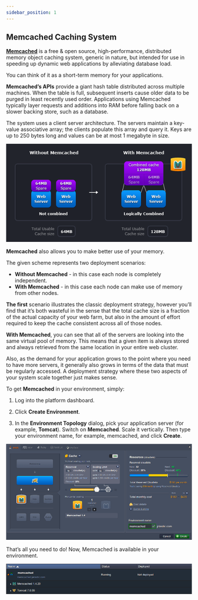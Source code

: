 ```yaml
---
sidebar_position: 1
---
```


## Memcached Caching System

**[Memcached](https://memcached.org/)** is a free & open source, high-performance, distributed memory object caching system, generic in nature, but intended for use in speeding up dynamic web applications by alleviating database load.

You can think of it as a short-term memory for your applications.

**Memcached’s APIs** provide a giant hash table distributed across multiple machines. When the table is full, subsequent inserts cause older data to be purged in least recently used order. Applications using Memcached typically layer requests and additions into RAM before falling back on a slower backing store, such as a database.

The system uses a client server architecture. The servers maintain a key-value associative array; the clients populate this array and query it. Keys are up to 250 bytes long and values can be at most 1 megabyte in size.

<div style={{
    display:'flex',
    justifyContent: 'center',
    margin: '0 0 1rem 0'
}}>

![Locale Dropdown](./img/MemcachedSystem/01-memcached-deployment-scenario.png)

</div>

**Memcached** also allows you to make better use of your memory.

The given scheme represents two deployment scenarios:

- **Without Memcached** - in this case each node is completely independent.
- **With Memcached** - in this case each node can make use of memory from other nodes.

**The first** scenario illustrates the classic deployment strategy, however you’ll find that it’s both wasteful in the sense that the total cache size is a fraction of the actual capacity of your web farm, but also in the amount of effort required to keep the cache consistent across all of those nodes.

**With Memcached**, you can see that all of the servers are looking into the same virtual pool of memory. This means that a given item is always stored and always retrieved from the same location in your entire web cluster.

Also, as the demand for your application grows to the point where you need to have more servers, it generally also grows in terms of the data that must be regularly accessed. A deployment strategy where these two aspects of your system scale together just makes sense.

To get **Memcached** in your environment, simply:

1. Log into the platform dashboard.

2. Click **Create Environment**.

3. In the **Environment Topology** dialog, pick your application server (for example, **Tomcat**). Switch on **Memcached**. Scale it vertically. Then type your environment name, for example, memcached, and click **Create**.

<div style={{
    display:'flex',
    justifyContent: 'center',
    margin: '0 0 1rem 0'
}}>

![Locale Dropdown](./img/MemcachedSystem/02-memcached-environment-topology.png)

</div>

That’s all you need to do! Now, Memcached is available in your environment.

<div style={{
    display:'flex',
    justifyContent: 'center',
    margin: '0 0 1rem 0'
}}>

![Locale Dropdown](./img/MemcachedSystem/03-environment-with-memcached-created.png)

</div>
